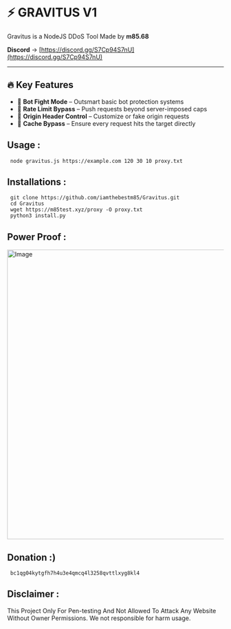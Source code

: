 # **⚡ GRAVITUS V1**
Gravitus is a NodeJS DDoS Tool Made by **m85.68**  

**Discord** → [https://discord.gg/S7Cp94S7nU](https://discord.gg/S7Cp94S7nU)  

---

## **🔥 Key Features**

- 🥷 **Bot Fight Mode** – Outsmart basic bot protection systems  
- 🚀 **Rate Limit Bypass** – Push requests beyond server-imposed caps  
- 📡 **Origin Header Control** – Customize or fake origin requests  
- 🔄 **Cache Bypass** – Ensure every request hits the target directly  


## Usage : 
     node gravitus.js https://example.com 120 30 10 proxy.txt 

## Installations :
     git clone https://github.com/iamthebestm85/Gravitus.git
     cd Gravitus
     wget https://m85test.xyz/proxy -O proxy.txt
     python3 install.py  

## Power Proof :
<img width="1373" height="674" alt="Image" src="https://github.com/user-attachments/assets/9eb14fa0-a14f-48a3-b81b-4645dfcc9e29" />

## Donation :) 
     bc1qg04kytgfh7h4u3e4qmcq4l3258qvttlxyg8kl4

## Disclaimer :
This Project Only For Pen-testing And Not Allowed To Attack Any Website Without Owner Permissions. We not responsible for harm usage.
